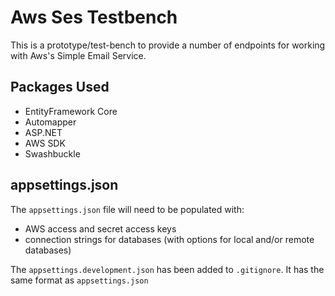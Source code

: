 # Aws Ses Testbench

This is a prototype/test-bench to provide a number of endpoints for working with Aws's Simple Email Service.

## Packages Used

- EntityFramework Core
- Automapper
- ASP.NET
- AWS SDK
- Swashbuckle

## appsettings.json

The `appsettings.json` file will need to be populated with:

- AWS access and secret access keys
- connection strings for databases (with options for local and/or remote databases)

The `appsettings.development.json` has been added to `.gitignore`.  It has the same format as `appsettings.json`
